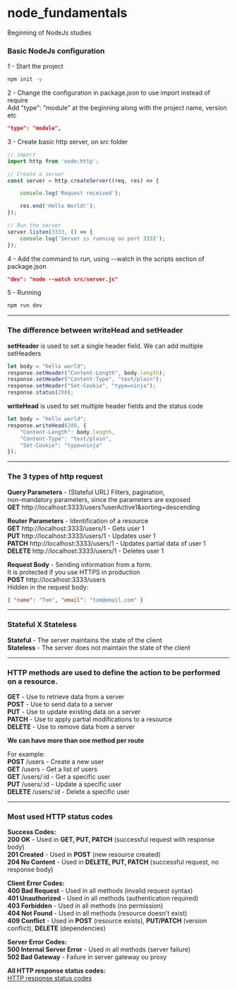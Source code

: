 # node_fundamentals
Beginning of NodeJs studies


### Basic NodeJs configuration

1 - Start the project

```sh
npm init -y 
```

2 - Change the configuration in package.json to use import instead of require  
Add "type": "module" at the beginning along with the project name, version etc

```json
"type": "module",
```

3 - Create basic http server, on src folder

```javascript
// import
import http from 'node:http';

// Create a server
const server = http.createServer((req, res) => {

    console.log('Request received');

    res.end('Hello World!');
});

// Run the server
server.listen(3333, () => {
    console.log('Server is running on port 3333');
});
```


4 - Add the command to run, using --watch in the scripts section of package.json

```json
"dev": "node --watch src/server.js"
```

5 - Running

```sh
npm run dev 
```

---

### The difference between writeHead and setHeader

**setHeader** is used to set a single header field. We can add multiple setHeaders

```javascript
let body = "hello world";
response.setHeader("Content-Length", body.length);
response.setHeader("Content-Type", "text/plain");
response.setHeader("Set-Cookie", "type=ninja");
response.status(200);
```

**writeHead** is used to set multiple header fields and the status code

```javascript
let body = "hello world";
response.writeHead(200, {
    "Content-Length": body.length,
    "Content-Type": "text/plain",
    "Set-Cookie": "type=ninja"
});
```

---

### The 3 types of http request

**Query Parameters** - (Stateful URL) Filters, pagination,   
non-mandatory parameters, since the parameters are exposed  
**GET** http://localhost:3333/users?userActive1&sorting=descending   

**Router Parameters** - Identification of a resource  
**GET** http://localhost:3333/users/1 - Gets user 1  
**PUT** http://localhost:3333/users/1 - Updates user 1  
**PATCH** http://localhost:3333/users/1 - Updates partial data of user 1  
**DELETE** http://localhost:3333/users/1 - Deletes user 1  

**Request Body** - Sending information from a form.  
It is protected if you use HTTPS in production  
**POST** http://localhost:3333/users  
Hidden in the request body:

```json
{ "name": "Tom", "email": "tom@email.com" }    
```

---

### Stateful X Stateless
**Stateful** - The server maintains the state of the client  
**Stateless** - The server does not maintain the state of the client  

---

### HTTP methods are used to define the action to be performed on a resource.

**GET** - Use to retrieve data from a server  
**POST** - Use to send data to a server  
**PUT** - Use to update existing data on a server  
**PATCH** - Use to apply partial modifications to a resource  
**DELETE** - Use to remove data from a server  

**We can have more than one method per route**  

For example:  
**POST** /users - Create a new user  
**GET** /users - Get a list of users  
**GET** /users/:id - Get a specific user  
**PUT** /users/:id - Update a specific user  
**DELETE** /users/:id - Delete a specific user  

---

### Most used HTTP status codes

**Success Codes:**  
**200 OK** - Used in **GET, PUT, PATCH** (successful request with response body)  
**201 Created** - Used in **POST** (new resource created)  
**204 No Content** - Used in **DELETE, PUT, PATCH** (successful request, no response body)

**Client Error Codes:**  
**400 Bad Request** - Used in all methods (invalid request syntax)  
**401 Unauthorized** - Used in all methods (authentication required)  
**403 Forbidden** - Used in all methods (no permission)  
**404 Not Found** - Used in all methods (resource doesn't exist)  
**409 Conflict** - Used in **POST** (resource exists), **PUT/PATCH** (version conflict), **DELETE** (dependencies)

**Server Error Codes:**  
**500 Internal Server Error** - Used in all methods (server failure)  
**502 Bad Gateway** - Failure in server gateway ou proxy  

**All HTTP response status codes:**   
[HTTP response status codes](https://developer.mozilla.org/en-US/docs/Web/HTTP/Reference/Status)  


